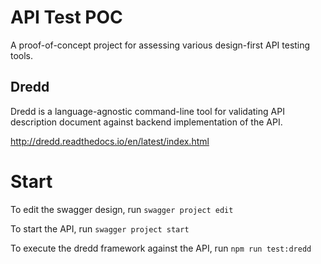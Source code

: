 # API Test POC

A proof-of-concept project for assessing various design-first API testing tools.

## Dredd

Dredd is a language-agnostic command-line tool for validating API description document against backend implementation of the API.

http://dredd.readthedocs.io/en/latest/index.html

# Start

To edit the swagger design, run `swagger project edit`

To start the API, run `swagger project start`

To execute the dredd framework against the API, run `npm run test:dredd`
